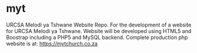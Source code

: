 # myt
URCSA Melodi ya Tshwane Website Repo. For the development of a website for URCSA Melodi ya Tshwane. Website will be developed using HTML5 and Boostrap including a PHP5 and MySQL backend.
Complete production php website is at: https://mytchurch.co.za
